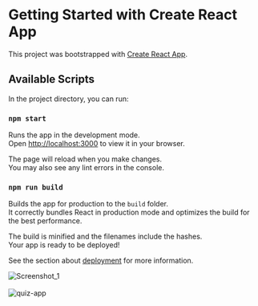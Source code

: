 # Getting Started with Create React App

This project was bootstrapped with [Create React App](https://github.com/facebook/create-react-app).

## Available Scripts

In the project directory, you can run:

### `npm start`

Runs the app in the development mode.\
Open [http://localhost:3000](http://localhost:3000) to view it in your browser.

The page will reload when you make changes.\
You may also see any lint errors in the console.

### `npm run build`

Builds the app for production to the `build` folder.\
It correctly bundles React in production mode and optimizes the build for the best performance.

The build is minified and the filenames include the hashes.\
Your app is ready to be deployed!

See the section about [deployment](https://facebook.github.io/create-react-app/docs/deployment) for more information.


![Screenshot_1](https://github.com/mustafaaykurtt/my-quiz-app/assets/121702279/c7ab1ae1-f6ec-40e2-9c64-bbbc3dc8aa1d)
</br>
</br>
![quiz-app](https://github.com/mustafaaykurtt/my-quiz-app/assets/121702279/ad441ae5-c65e-4985-bc50-5c57c633efd2)

